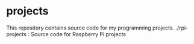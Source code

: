 # projects
This repository contains source code for my programming projects. 
./rpi-projects   : Source code for Raspberry Pi projects
